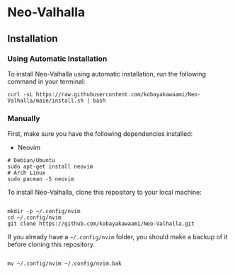 # Neo-Valhalla

## Installation

### Using Automatic Installation

To install Neo-Valhalla using automatic installation, run the following command in your terminal:

```
curl -sL https://raw.githubusercontent.com/kobayakawaami/Neo-Valhalla/main/install.sh | bash
```

### Manually

First, make sure you have the following dependencies installed:

- Neovim

```
# Debian/Ubuntu
sudo apt-get install neovim
# Arch Linux
sudo pacman -S neovim
```

To install Neo-Valhalla, clone this repository to your local machine:

```

mkdir -p ~/.config/nvim
cd ~/.config/nvim
git clone https://github.com/kobayakawaami/Neo-Valhalla.git

```

If you already have a `~/.config/nvim` folder, you should make a backup of it before cloning this repository.

```

mv ~/.config/nvim ~/.config/nvim.bak

```

```

```
